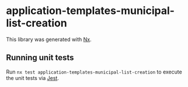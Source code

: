 # application-templates-municipal-list-creation

This library was generated with [Nx](https://nx.dev).

## Running unit tests

Run `nx test application-templates-municipal-list-creation` to execute the unit tests via [Jest](https://jestjs.io).
